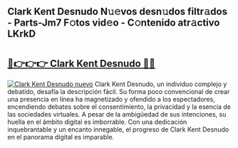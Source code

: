 ## Clark Kent Desnudo N𝚞𝚎vos desn𝚞dos filtr𝚊dos - Parts-Jm7 F𝚘tos vid𝚎o - C𝚘ntenido atr𝚊ctivo LKrkD

# <h2><a href="http://mb0fxq.tromn.icu/?c=Clark+Kent+Desnudo">🔗👉👉👉 Clark Kent Desnudo 🔗🔗</a></h2>

[![Clark Kent Desnudo nuevo](https://i.imgur.com/pEAQMta.gif)](http://mb0fxq.tromn.icu/?c=Clark+Kent+Desnudo)
Clark Kent Desnudo, un individuo complejo y debatido, desafía la descripción fácil. Su forma poco convencional de crear una presencia en línea ha magnetizado y ofendido a los espectadores, encendiendo debates sobre el consentimiento, la privacidad y la esencia de las sociedades virtuales. A pesar de la ambigüedad de sus intenciones, su huella en el ámbito digital es imborrable. Con una dedicación inquebrantable y un encanto innegable, el progreso de Clark Kent Desnudo en el panorama digital es imparable.
